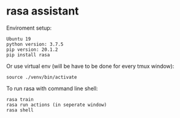 # rasa assistant

Enviroment setup:

    Ubuntu 19
    python version: 3.7.5
    pip version: 20.1.2
    pip install rasa
    
Or use virtual env (will be have to be done for every tmux window):

    source ./venv/bin/activate

To run rasa with command line shell:

    rasa train
    rasa run actions (in seperate window)
    rasa shell
    

